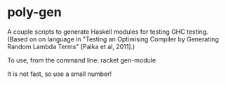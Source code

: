 poly-gen
========

A couple scripts to generate Haskell modules for testing GHC testing.
(Based on on language in "Testing an Optimising Compiler by Generating 
Random Lambda Terms" [Palka et al, 2011].)

To use, from the command line:
racket gen-module <number of test expressions>

It is not fast, so use a small number!
